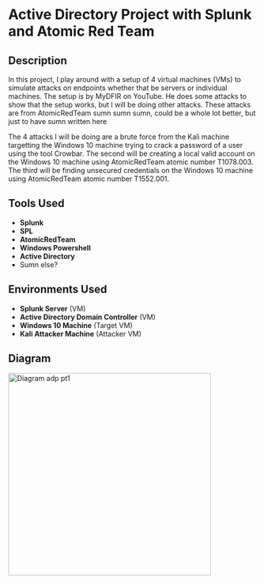 # Active Directory Project with Splunk and Atomic Red Team 

## Description
In this project, I play around with a setup of 4 virtual machines (VMs) to simulate attacks on endpoints whether that be servers or individual machines. The setup is by MyDFIR on YouTube. He does some attacks to show that the setup works, but I will be doing other attacks. These attacks are from AtomicRedTeam sumn sumn sumn,  could be a whole lot better, but just to have sumn written here

The 4 attacks I will be doing are a brute force from the Kali machine targetting the Windows 10 machine trying to crack a password of a user using the tool Crowbar. The second will be creating a local valid account on the Windows 10 machine using AtomicRedTeam atomic number T1078.003. The third will be finding unsecured credentials on the Windows 10 machine using AtomicRedTeam atomic number T1552.001. 

## Tools Used
* **Splunk**
* **SPL**
* **AtomicRedTeam**
* **Windows Powershell**
* **Active Directory**
* Sumn else?

## Environments Used
* **Splunk Server** (VM)
* **Active Directory Domain Controller** (VM)
* **Windows 10 Machine** (Target VM)
* **Kali Attacker Machine** (Attacker VM)

## Diagram 
<img width="410" alt="Diagram adp pt1" src="https://github.com/user-attachments/assets/3edf66d0-706c-48a5-bae6-0200fa77bed3">
